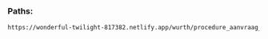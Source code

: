 ### Paths:
```html
https://wonderful-twilight-817382.netlify.app/wurth/procedure_aanvraag_bonuscontract_EN_2024.docx
```
